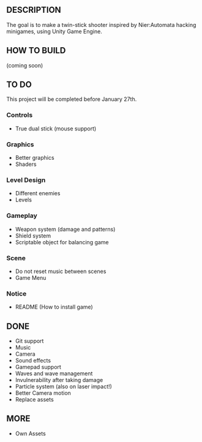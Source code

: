 ## DESCRIPTION
The goal is to make a twin-stick shooter inspired by Nier:Automata hacking minigames, using Unity Game Engine.

## HOW TO BUILD
(coming soon)

## TO DO
This project will be completed before January 27th.

### Controls
* True dual stick (mouse support)

### Graphics
* Better graphics
* Shaders


### Level Design
* Different enemies
* Levels

### Gameplay
* Weapon system (damage and patterns)
* Shield system
* Scriptable object for balancing game

### Scene
* Do not reset music between scenes
* Game Menu

### Notice
* README (How to install game)

## DONE
* Git support
* Music
* Camera
* Sound effects
* Gamepad support
* Waves and wave management
* Invulnerability after taking damage
* Particle system (also on laser impact!)
* Better Camera motion
* Replace assets

## MORE
* Own Assets
